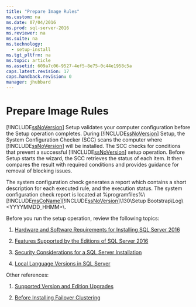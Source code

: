 ```yaml
---
title: "Prepare Image Rules"
ms.custom: na
ms.date: 07/04/2016
ms.prod: sql-server-2016
ms.reviewer: na
ms.suite: na
ms.technology: 
  - setup-install
ms.tgt_pltfrm: na
ms.topic: article
ms.assetid: 609a7c06-9527-4ef5-8e75-0c44e1958c5a
caps.latest.revision: 17
caps.handback.revision: 0
manager: jhubbard
---
```

# Prepare Image Rules
[!INCLUDE[ssNoVersion](../../Topics/TopicNameContainA/tokens/ssNoVersion_md.md)] Setup validates your computer configuration before the Setup operation completes. During [!INCLUDE[ssNoVersion](../../Topics/TopicNameContainA/tokens/ssNoVersion_md.md)] Setup, the System Configuration Checker (SCC) scans the computer where [!INCLUDE[ssNoVersion](../../Topics/TopicNameContainA/tokens/ssNoVersion_md.md)] will be installed. The SCC checks for conditions that prevent a successful [!INCLUDE[ssNoVersion](../../Topics/TopicNameContainA/tokens/ssNoVersion_md.md)] setup operation. Before Setup starts the wizard, the SCC retrieves the status of each item. It then compares the result with required conditions and provides guidance for removal of blocking issues.  
  
 The system configuration check generates a report which contains a short description for each executed rule, and the execution status. The system configuration check report is located at %programfiles%\\[!INCLUDE[msCoName](../../Topics/TopicNameContainA/tokens/msCoName_md.md)][!INCLUDE[ssNoVersion](../../Topics/TopicNameContainA/tokens/ssNoVersion_md.md)]\130\Setup Bootstrap\Log\\<YYYYMMDD_HHMM>\\.  
  
 Before you run the setup operation, review the following topics:  
  
1.  [Hardware and Software Requirements for Installing SQL Server 2016](../../Topics/TopicNameNotContainA/Hardware-and-Software-Requirements-for-Installing-SQL-Server-2016.md)  
  
2.  [Features Supported by the Editions of SQL Server 2016](../../Topics/TopicNameNotContainA/Features-Supported-by-the-Editions-of-SQL-Server-2016.md)  
  
3.  [Security Considerations for a SQL Server Installation](../../Topics/TopicNameContainA/Security-Considerations-for-a-SQL-Server-Installation.md)  
  
4.  [Local Language Versions in SQL Server](../../Topics/TopicNameNotContainA/Local-Language-Versions-in-SQL-Server.md)  
  
 Other references:  
  
1.  [Supported Version and Edition Upgrades](../../Topics/TopicNameNotContainA/Supported-Version-and-Edition-Upgrades.md)  
  
2.  [Before Installing Failover Clustering](../../Topics/TopicNameNotContainA/Before-Installing-Failover-Clustering.md)